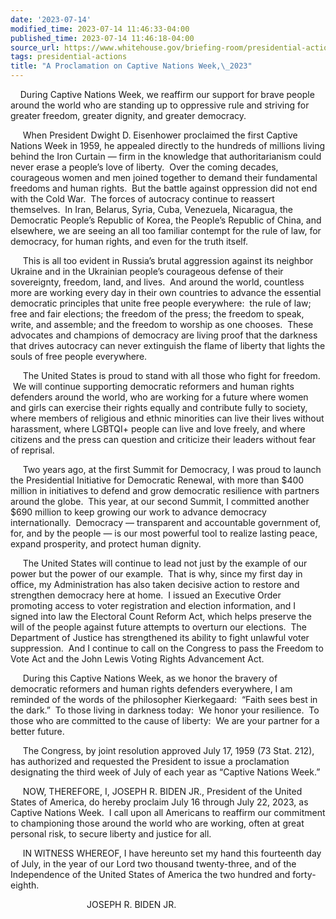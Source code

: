 ```yaml
---
date: '2023-07-14'
modified_time: 2023-07-14 11:46:33-04:00
published_time: 2023-07-14 11:46:18-04:00
source_url: https://www.whitehouse.gov/briefing-room/presidential-actions/2023/07/14/a-proclamation-on-captive-nations-week-2023/
tags: presidential-actions
title: "A Proclamation on Captive Nations Week,\_2023"
---
```

 
    During Captive Nations Week, we reaffirm our support for brave
people around the world who are standing up to oppressive rule and
striving for greater freedom, greater dignity, and greater democracy.

     When President Dwight D. Eisenhower proclaimed the first Captive
Nations Week in 1959, he appealed directly to the hundreds of millions
living behind the Iron Curtain — firm in the knowledge that
authoritarianism could never erase a people’s love of liberty.  Over the
coming decades, courageous women and men joined together to demand their
fundamental freedoms and human rights.  But the battle against
oppression did not end with the Cold War.  The forces of autocracy
continue to reassert themselves.  In Iran, Belarus, Syria, Cuba,
Venezuela, Nicaragua, the Democratic People’s Republic of Korea, the
People’s Republic of China, and elsewhere, we are seeing an all too
familiar contempt for the rule of law, for democracy, for human rights,
and even for the truth itself.

     This is all too evident in Russia’s brutal aggression against its
neighbor Ukraine and in the Ukrainian people’s courageous defense of
their sovereignty, freedom, land, and lives.  And around the world,
countless more are working every day in their own countries to advance
the essential democratic principles that unite free people everywhere:
 the rule of law; free and fair elections; the freedom of the press; the
freedom to speak, write, and assemble; and the freedom to worship as one
chooses.  These advocates and champions of democracy are living proof
that the darkness that drives autocracy can never extinguish the flame
of liberty that lights the souls of free people everywhere.

     The United States is proud to stand with all those who fight for
freedom.  We will continue supporting democratic reformers and human
rights defenders around the world, who are working for a future where
women and girls can exercise their rights equally and contribute fully
to society, where members of religious and ethnic minorities can live
their lives without harassment, where LGBTQI+ people can live and love
freely, and where citizens and the press can question and criticize
their leaders without fear of reprisal. 

     Two years ago, at the first Summit for Democracy, I was proud to
launch the Presidential Initiative for Democratic Renewal, with more
than $400 million in initiatives to defend and grow democratic
resilience with partners around the globe.  This year, at our second
Summit, I committed another $690 million to keep growing our work to
advance democracy internationally.  Democracy — transparent and
accountable government of, for, and by the people — is our most powerful
tool to realize lasting peace, expand prosperity, and protect human
dignity. 

     The United States will continue to lead not just by the example of
our power but the power of our example.  That is why, since my first day
in office, my Administration has also taken decisive action to restore
and strengthen democracy here at home.  I issued an Executive Order
promoting access to voter registration and election information, and I
signed into law the Electoral Count Reform Act, which helps preserve the
will of the people against future attempts to overturn our elections.
 The Department of Justice has strengthened its ability to fight
unlawful voter suppression.  And I continue to call on the Congress to
pass the Freedom to Vote Act and the John Lewis Voting Rights
Advancement Act. 

     During this Captive Nations Week, as we honor the bravery of
democratic reformers and human rights defenders everywhere, I am
reminded of the words of the philosopher Kierkegaard:  “Faith sees best
in the dark.”  To those living in darkness today:  We honor your
resilience.  To those who are committed to the cause of liberty:  We are
your partner for a better future. 

     The Congress, by joint resolution approved July 17, 1959 (73 Stat.
212), has authorized and requested the President to issue a proclamation
designating the third week of July of each year as “Captive Nations
Week.”

     NOW, THEREFORE, I, JOSEPH R. BIDEN JR., President of the United
States of America, do hereby proclaim July 16 through July 22, 2023, as
Captive Nations Week.  I call upon all Americans to reaffirm our
commitment to championing those around the world who are working, often
at great personal risk, to secure liberty and justice for all.  
  
     IN WITNESS WHEREOF, I have hereunto set my hand this fourteenth day
of July, in the year of our Lord two thousand twenty-three, and of the
Independence of the United States of America the two hundred and
forty-eighth.  
  

                               JOSEPH R. BIDEN JR.
